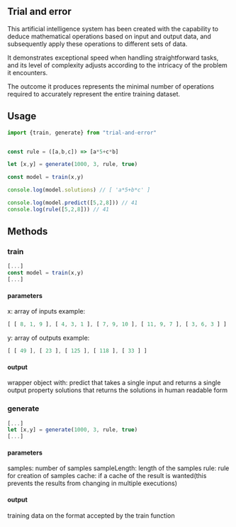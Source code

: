 ## Trial and error

This artificial intelligence system has been created with the capability to deduce mathematical operations based on input and output data, and subsequently apply these operations to different sets of data.

It demonstrates exceptional speed when handling straightforward tasks, and its level of complexity adjusts according to the intricacy of the problem it encounters.

The outcome it produces represents the minimal number of operations required to accurately represent the entire training dataset.

## Usage

```js
import {train, generate} from "trial-and-error"


const rule = ([a,b,c]) => [a*5+c*b]

let [x,y] = generate(1000, 3, rule, true)

const model = train(x,y)

console.log(model.solutions) // [ 'a*5+b*c' ]

console.log(model.predict([5,2,8])) // 41
console.log(rule([5,2,8])) // 41

```


## Methods

### train
```js
[...]
const model = train(x,y)
[...]
```

#### parameters

x: array of inputs
example:
```js 
[ [ 8, 1, 9 ], [ 4, 3, 1 ], [ 7, 9, 10 ], [ 11, 9, 7 ], [ 3, 6, 3 ] ]
```
y: array of outputs
example:
```js 
[ [ 49 ], [ 23 ], [ 125 ], [ 118 ], [ 33 ] ]
```

#### output

wrapper object with:
     predict that takes a single input and returns a single output
     property solutions that returns the solutions in human readable form

### generate


```js
[...]
let [x,y] = generate(1000, 3, rule, true)
[...]
```

#### parameters
samples: number of samples
sampleLength: length of the samples
rule: rule for creation of samples
cache: if a cache of the result is wanted(this prevents the results from changing in multiple executions)
#### output
training data on the format accepted by the train function
